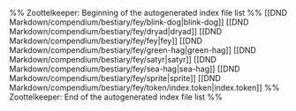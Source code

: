 %% Zoottelkeeper: Beginning of the autogenerated index file list  %%
 [[DND Markdown/compendium/bestiary/fey/blink-dog|blink-dog]]
 [[DND Markdown/compendium/bestiary/fey/dryad|dryad]]
 [[DND Markdown/compendium/bestiary/fey/fey|fey]]
 [[DND Markdown/compendium/bestiary/fey/green-hag|green-hag]]
 [[DND Markdown/compendium/bestiary/fey/satyr|satyr]]
 [[DND Markdown/compendium/bestiary/fey/sea-hag|sea-hag]]
 [[DND Markdown/compendium/bestiary/fey/sprite|sprite]]
 [[DND Markdown/compendium/bestiary/fey/token/index.token|index.token]]
%% Zoottelkeeper: End of the autogenerated index file list  %%
